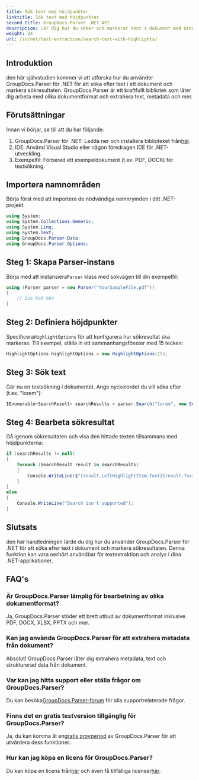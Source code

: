```yaml
---
title: Sök text med höjdpunkter
linktitle: Sök text med höjdpunkter
second_title: GroupDocs.Parser .NET API
description: Lär dig hur du söker och markerar text i dokument med GroupDocs.Parser för .NET. Extrahera värdefulla insikter effektivt.
weight: 24
url: /sv/net/text-extraction/search-text-with-highlights/
---
```

## Introduktion
den här självstudien kommer vi att utforska hur du använder GroupDocs.Parser för .NET för att söka efter text i ett dokument och markera sökresultaten. GroupDocs.Parser är ett kraftfullt bibliotek som låter dig arbeta med olika dokumentformat och extrahera text, metadata och mer.
## Förutsättningar
Innan vi börjar, se till att du har följande:
1.  GroupDocs.Parser för .NET: Ladda ner och installera biblioteket från[här](https://releases.groupdocs.com/parser/net/).
2. IDE: Använd Visual Studio eller någon föredragen IDE för .NET-utveckling.
3. Exempelfil: Förbered ett exempeldokument (t.ex. PDF, DOCX) för textsökning.

## Importera namnområden
Börja först med att importera de nödvändiga namnrymden i ditt .NET-projekt:
```csharp
using System;
using System.Collections.Generic;
using System.Linq;
using System.Text;
using GroupDocs.Parser.Data;
using GroupDocs.Parser.Options;
```
## Steg 1: Skapa Parser-instans
 Börja med att instansiera`Parser` klass med sökvägen till din exempelfil:
```csharp
using (Parser parser = new Parser("YourSampleFile.pdf"))
{
    // Din kod här
}
```
## Steg 2: Definiera höjdpunkter
 Specificera`HighlightOptions` för att konfigurera hur sökresultat ska markeras. Till exempel, ställa in ett sammanhangsfönster med 15 tecken:
```csharp
HighlightOptions highlightOptions = new HighlightOptions(15);
```
## Steg 3: Sök text
Gör nu en textsökning i dokumentet. Ange nyckelordet du vill söka efter (t.ex. "lorem"):
```csharp
IEnumerable<SearchResult> searchResults = parser.Search("lorem", new SearchOptions(true, false, false, highlightOptions));
```
## Steg 4: Bearbeta sökresultat
Gå igenom sökresultaten och visa den hittade texten tillsammans med höjdpunkterna:
```csharp
if (searchResults != null)
{
    foreach (SearchResult result in searchResults)
    {
        Console.WriteLine($"{result.LeftHighlightItem.Text}{result.Text}{result.RightHighlightItem.Text}");
    }
}
else
{
    Console.WriteLine("Search isn't supported");
}
```

## Slutsats
den här handledningen lärde du dig hur du använder GroupDocs.Parser för .NET för att söka efter text i dokument och markera sökresultaten. Denna funktion kan vara oerhört användbar för textextraktion och analys i dina .NET-applikationer.

## FAQ's
### Är GroupDocs.Parser lämplig för bearbetning av olika dokumentformat?
Ja, GroupDocs.Parser stöder ett brett utbud av dokumentformat inklusive PDF, DOCX, XLSX, PPTX och mer.
### Kan jag använda GroupDocs.Parser för att extrahera metadata från dokument?
Absolut! GroupDocs.Parser låter dig extrahera metadata, text och strukturerad data från dokument.
### Var kan jag hitta support eller ställa frågor om GroupDocs.Parser?
 Du kan besöka[GroupDocs.Parser-forum](https://forum.groupdocs.com/c/parser/17) för alla supportrelaterade frågor.
### Finns det en gratis testversion tillgänglig för GroupDocs.Parser?
 Ja, du kan komma åt en[gratis provperiod](https://releases.groupdocs.com/) av GroupDocs.Parser för att utvärdera dess funktioner.
### Hur kan jag köpa en licens för GroupDocs.Parser?
 Du kan köpa en licens från[här](https://purchase.groupdocs.com/buy) och även få tillfälliga licenser[här](https://purchase.groupdocs.com/temporary-license/).